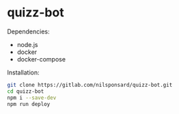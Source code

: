# quizz-bot

Dependencies:
- node.js
- docker
- docker-compose

Installation:

```bash
git clone https://gitlab.com/nilsponsard/quizz-bot.git
cd quizz-bot
npm i --save-dev
npm run deploy
```
